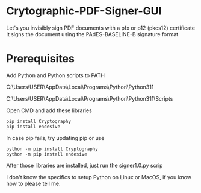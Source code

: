 # Crytographic-PDF-Signer-GUI

Let's you invisibly sign PDF documents with a pfx or p12 (pkcs12) certificate
It signs the document using the PAdES-BASELINE-B signature format

# Prerequisites

Add Python and Python scripts to PATH

C:\Users\USER\AppData\Local\Programs\Python\Python311

C:\Users\USER\AppData\Local\Programs\Python\Python311\Scripts

Open CMD and add these libraries

```
pip install Cryptography
pip install endesive
```

In case pip fails, try updating pip or use

```
python -m pip install Cryptography
python -m pip install endesive
```

After those libraries are installed, just run the signer1.0.py scrip

I don't know the specifics to setup Python on Linux or MacOS, if you know how to please tell me.
